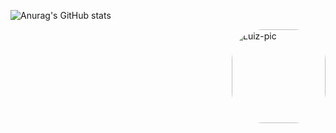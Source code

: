 ![Anurag's GitHub stats](https://github-readme-stats.vercel.app/api?username=polluxastre&theme=radical&show_icons=true)

<img align="right" alt="Luiz-pic" height="150" style="border-radius:50px;" src="https://media.discordapp.net/attachments/927623946675847169/1085668786692178091/download20230303171721.png?width=676&height=676">
